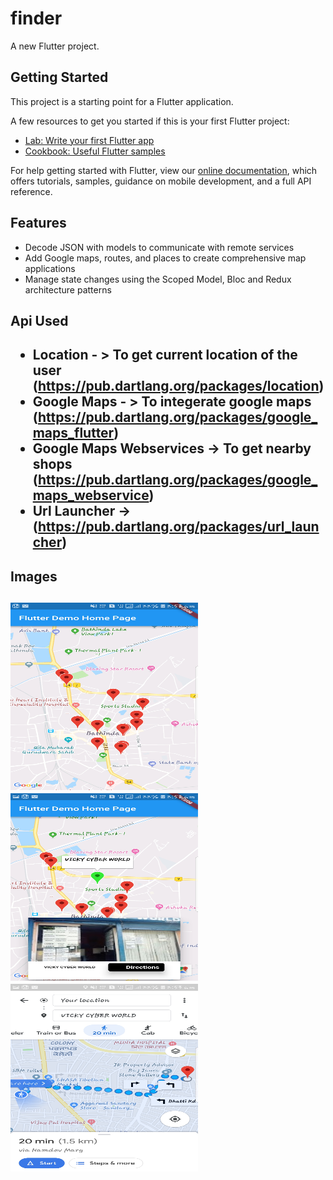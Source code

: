 # finder

A new Flutter project.

## Getting Started

This project is a starting point for a Flutter application.

A few resources to get you started if this is your first Flutter project:

- [Lab: Write your first Flutter app](https://flutter.io/docs/get-started/codelab)
- [Cookbook: Useful Flutter samples](https://flutter.io/docs/cookbook)

For help getting started with Flutter, view our 
[online documentation](https://flutter.io/docs), which offers tutorials, 
samples, guidance on mobile development, and a full API reference.

<H2>Features</H2>
<DIV class=book-info-will-learn-text>
<UL>
<LI>Decode JSON with models to communicate with remote services&nbsp; 
<LI>Add Google maps, routes, and places to create comprehensive map applications&nbsp; 
<LI>Manage state changes using the Scoped Model, Bloc and Redux architecture patterns </LI></UL></DIV>

<H2>Api Used<H2>

- Location - > To get current location of the user (https://pub.dartlang.org/packages/location) 
- Google Maps - > To integerate google maps (https://pub.dartlang.org/packages/google_maps_flutter)
- Google Maps Webservices -> To get nearby shops (https://pub.dartlang.org/packages/google_maps_webservice)
- Url Launcher -> (https://pub.dartlang.org/packages/url_launcher)

<H2>Images<H2>
<img src = "images/Screenshot_20190412-025332.jpg" height = "300" width = "300">
<br>
<img src = "images/Screenshot_20190412-025340.jpg" height = "300" width = "300">
<br>
<img src = "images/Screenshot_20190412-025355_Maps.jpg" height = "300" width = "300">